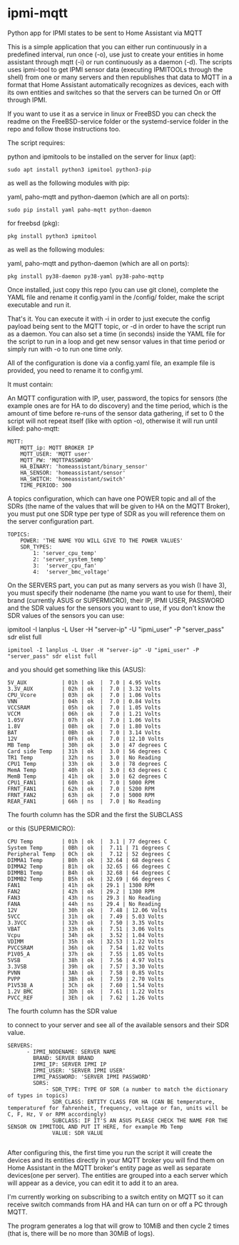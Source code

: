 # ipmi-mqtt
Python app for IPMI states to be sent to Home Assistant via MQTT

This is a simple application that you can either run continuously in a predefined interval, run once (-o), use just to create your entities in home assistant through mqtt (-i) or run continuously as a daemon (-d). The scripts uses ipmi-tool to get IPMI sensor data (executing IPMITOOLs through the shell) from one or many servers and then republishes that data to MQTT in a format that Home Assistant automatically recognizes as devices, each with its own entities and switches so that the servers can be turned On or Off through IPMI.

If you want to use it as a service in linux or FreeBSD you can check the readme on the FreeBSD-service folder or the systemd-service folder in the repo and follow those instructions too.

The script requires:

python and ipmitools to be installed on the server 
for linux (apt):
```
sudo apt install python3 ipmitool python3-pip
```
as well as the following modules with pip:

yaml, paho-mqtt and python-daemon (which are all on ports):
```
sudo pip install yaml paho-mqtt python-daemon
```

for freebsd (pkg):

```
pkg install python3 ipmitool
```

as well as the following modules:

yaml, paho-mqtt and python-daemon (which are all on ports):
```
pkg install py38-daemon py38-yaml py38-paho-mqttp
```

Once installed, just copy this repo (you can use git clone), complete the YAML file and rename it config.yaml in the /config/ folder, make the script executable and run it.

That's it. You can execute it with -i in order to just execute the config payload being sent to the MQTT topic, or -d in order to have the script run as a daemon. You can also set a time (in seconds) inside the YAML file for the script to run in a loop and get new sensor values in that time period or simply run with -o to run one time only. 


All of the configuration is done via a config.yaml file, an example file is provided, you need to rename it to config.yml.

It must contain:

An MQTT configuration with IP, user, password, the topics for sensors (the example ones are for HA to do discovery) and the time period, which is the amount of time before re-runs of the sensor data gathering, if set to 0 the script will not repeat itself (like with option -o), otherwise it will run until killed:
paho-mqtt:
```
MQTT:
    MQTT_ip: MQTT BROKER IP
    MQTT_USER: 'MQTT user'
    MQTT_PW: 'MQTTPASSWORD'
    HA_BINARY: 'homeassistant/binary_sensor'
    HA_SENSOR: 'homeassistant/sensor'
    HA_SWITCH: 'homeassistant/switch'
    TIME_PERIOD: 300

```


    
A topics configuration, which can have one POWER topic and all of the SDRs (the name of the values that will be given to HA on the MQTT Broker), you must put one SDR type per type of SDR as you will reference them on the server configuration part.



```
TOPICS:
    POWER: 'THE NAME YOU WILL GIVE TO THE POWER VALUES'
    SDR_TYPES:
        1: 'server_cpu_temp'
        2: 'server_system_temp'
        3:  'server_cpu_fan'
        4:  'server_bmc_voltage'

```



On the SERVERS part, you can put as many servers as you wish  (I have 3), you must specify their nodename (the name you want to use for them), their brand (currently ASUS or SUPERMICRO), their IP, IPMI USER, PASSWORD and the SDR values for the sensors you want to use, if you don't know the SDR values of the sensors you can use:

ipmitool -I lanplus -L User -H "server-ip" -U "ipmi_user" -P "server_pass" sdr elist full

```
ipmitool -I lanplus -L User -H "server-ip" -U "ipmi_user" -P "server_pass" sdr elist full

```

and you should get something like this (ASUS):

```
5V_AUX           | 01h | ok  |  7.0 | 4.95 Volts
3.3V_AUX         | 02h | ok  |  7.0 | 3.32 Volts
CPU_Vcore        | 03h | ok  |  7.0 | 1.06 Volts
VNN              | 04h | ok  |  7.0 | 0.84 Volts
VCCSRAM          | 05h | ok  |  7.0 | 1.05 Volts
VCCM             | 06h | ok  |  7.0 | 1.21 Volts
1.05V            | 07h | ok  |  7.0 | 1.06 Volts
1.8V             | 08h | ok  |  7.0 | 1.80 Volts
BAT              | 0Bh | ok  |  7.0 | 3.14 Volts
12V              | 0Fh | ok  |  7.0 | 12.10 Volts
MB Temp          | 30h | ok  |  3.0 | 47 degrees C
Card side Temp   | 31h | ok  |  3.0 | 56 degrees C
TR1 Temp         | 32h | ns  |  3.0 | No Reading
CPU1 Temp        | 33h | ok  |  3.0 | 78 degrees C
MemA Temp        | 40h | ok  |  3.0 | 63 degrees C
MemB Temp        | 41h | ok  |  3.0 | 62 degrees C
CPU1_FAN1        | 60h | ok  |  7.0 | 5000 RPM
FRNT_FAN1        | 62h | ok  |  7.0 | 5200 RPM
FRNT_FAN2        | 63h | ok  |  7.0 | 5000 RPM
REAR_FAN1        | 66h | ns  |  7.0 | No Reading

```
The fourth column has the SDR and the first the SUBCLASS

or this (SUPERMICRO):

```
CPU Temp         | 01h | ok  |  3.1 | 77 degrees C
System Temp      | 0Bh | ok  |  7.11 | 71 degrees C
Peripheral Temp  | 0Ch | ok  |  7.12 | 52 degrees C
DIMMA1 Temp      | B0h | ok  | 32.64 | 68 degrees C
DIMMA2 Temp      | B1h | ok  | 32.65 | 66 degrees C
DIMMB1 Temp      | B4h | ok  | 32.68 | 64 degrees C
DIMMB2 Temp      | B5h | ok  | 32.69 | 66 degrees C
FAN1             | 41h | ok  | 29.1 | 1300 RPM
FAN2             | 42h | ok  | 29.2 | 1300 RPM
FAN3             | 43h | ns  | 29.3 | No Reading
FANA             | 44h | ns  | 29.4 | No Reading
12V              | 30h | ok  |  7.48 | 12.06 Volts
5VCC             | 31h | ok  |  7.49 | 5.03 Volts
3.3VCC           | 32h | ok  |  7.50 | 3.35 Volts
VBAT             | 33h | ok  |  7.51 | 3.06 Volts
Vcpu             | 34h | ok  |  3.52 | 1.04 Volts
VDIMM            | 35h | ok  | 32.53 | 1.22 Volts
PVCCSRAM         | 36h | ok  |  7.54 | 1.02 Volts
P1V05_A          | 37h | ok  |  7.55 | 1.05 Volts
5VSB             | 38h | ok  |  7.56 | 4.97 Volts
3.3VSB           | 39h | ok  |  7.57 | 3.30 Volts
PVNN             | 3Ah | ok  |  7.58 | 0.85 Volts
PVPP             | 3Bh | ok  |  7.59 | 2.70 Volts
P1V538_A         | 3Ch | ok  |  7.60 | 1.54 Volts
1.2V BMC         | 3Dh | ok  |  7.61 | 1.22 Volts
PVCC_REF         | 3Eh | ok  |  7.62 | 1.26 Volts

```
The fourth column has the SDR value


to connect to your server and see all of the available sensors and their SDR value.



```
SERVERS:
      - IPMI_NODENAME: SERVER NAME
        BRAND: SERVER BRAND
        IPMI_IP: SERVER IPMI IP
        IPMI_USER: 'SERVER IPMI USER'
        IPMI_PASSWORD: 'SERVER IPMI PASSWORD'
        SDRS:
            - SDR_TYPE: TYPE OF SDR (a number to match the dictionary of types in topics)
              SDR_CLASS: ENTITY CLASS FOR HA (CAN BE temperature, temperaturef for fahrenheit, frequency, voltage or fan, units will be C, F, Hz, V or RPM accordingly)
              SUBCLASS: IF IT'S AN ASUS PLEASE CHECK THE NAME FOR THE SENSOR ON IPMITOOL AND PUT IT HERE, for example Mb Temp
              VALUE: SDR VALUE 


```

After configuring this, the first time you run the script it will create the devices and its entities directly in your MQTT broker you will find them on Home Assistant in the MQTT broker's entity page as well as separate devices(one per server). The entities are grouped into a each server which will appear as a device,  you can edit it to add it to an area.

I'm currently working on subscribing to a switch entity on MQTT so it can receive switch commands from HA and HA can turn on or off a PC through MQTT.

The program generates a log that will grow to 10MiB and then cycle 2 times (that is, there will be no more than 30MiB of logs).


